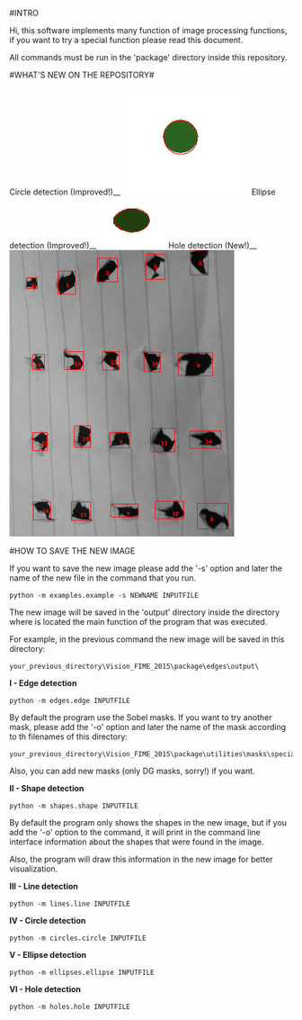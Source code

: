 #INTRO

Hi, this software implements many function of image processing functions, if you want to try a special function please read this document.

All commands must be run in the 'package' directory inside this repository.

#WHAT'S NEW ON THE REPOSITORY#

Circle detection (Improved!)__
![Circle](https://github.com/KevinMichelle/Vision_FIME_2015/blob/master/package/circles/output/sample1.png)
Ellipse detection (Improved!)__
![Ellipse](https://github.com/KevinMichelle/Vision_FIME_2015/blob/master/package/ellipses/output/sample1.png)
Hole detection (New!)__
![Hole](https://github.com/KevinMichelle/Vision_FIME_2015/blob/master/package/holes/output/sample1.png)
	
#HOW TO SAVE THE NEW IMAGE

If you want to save the new image please add the '-s' option and later the name of the new file in the command that you run.

	python -m examples.example -s NEWNAME INPUTFILE
	
The new image will be saved in the 'output' directory inside the directory where is located the main function of the program that was executed.

For example, in the previous command the new image will be saved in this directory:

	your_previous_directory\Vision_FIME_2015\package\edges\output\

**I - Edge detection**

	python -m edges.edge INPUTFILE
	
By default the program use the Sobel masks. If you want to try another mask, please add the '-o' option and later the name of the mask according to th filenames of this directory: 
	
	your_previous_directory\Vision_FIME_2015\package\utilities\masks\special\
	
Also, you can add new masks (only DG masks, sorry!) if you want.

**II - Shape detection**

	python -m shapes.shape INPUTFILE

By default the program only shows the shapes in the new image, but if you add the '-o' option to the command, it will print in the command line interface information about the shapes that were found in the image. 
	
Also, the program will draw this information in the new image for better visualization.

**III - Line detection**

	python -m lines.line INPUTFILE

**IV - Circle detection**

	python -m circles.circle INPUTFILE
	
**V - Ellipse detection**

	python -m ellipses.ellipse INPUTFILE
	
**VI - Hole detection**

	python -m holes.hole INPUTFILE